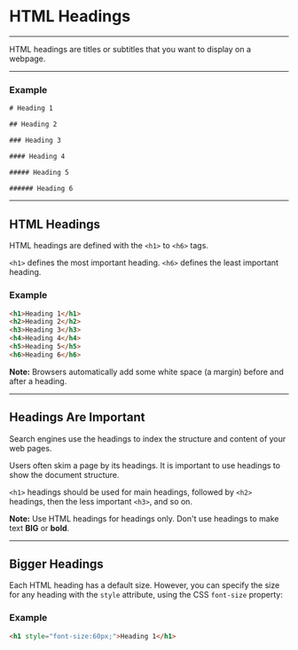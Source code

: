 ﻿# HTML Headings

----------

HTML headings are titles or subtitles that you want to display on a webpage.

----------

### Example

```HTML
# Heading 1

## Heading 2

### Heading 3

#### Heading 4

##### Heading 5

###### Heading 6
```
----------

## HTML Headings

HTML headings are defined with the `<h1>` to `<h6>` tags.

`<h1>` defines the most important heading. `<h6>` defines the least important heading.

### Example

```HTML
<h1>Heading 1</h1>  
<h2>Heading 2</h2>  
<h3>Heading 3</h3>  
<h4>Heading 4</h4>  
<h5>Heading 5</h5>  
<h6>Heading 6</h6>
```

**Note:** Browsers automatically add some white space (a margin) before and after a heading.

----------

## Headings Are Important

Search engines use the headings to index the structure and content of your web pages.

Users often skim a page by its headings. It is important to use headings to show the document structure.

`<h1>` headings should be used for main headings, followed by `<h2>` headings, then the less important `<h3>`, and so on.

**Note:** Use HTML headings for headings only. Don't use headings to make text **BIG** or **bold**.

----------

## Bigger Headings

Each HTML heading has a default size. However, you can specify the size for any heading with the `style` attribute, using the CSS `font-size` property:

### Example

```HTML
<h1 style="font-size:60px;">Heading 1</h1>
```